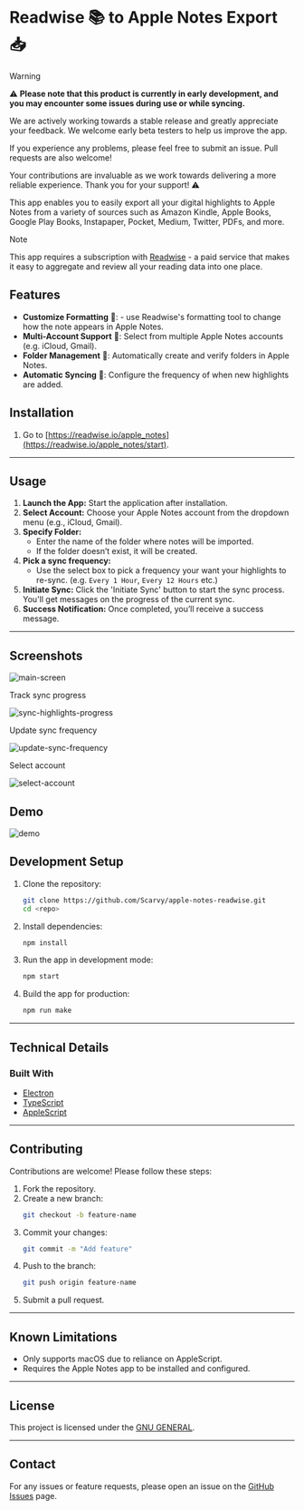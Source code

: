 # Readwise 📚 to Apple Notes Export 📥

> [!WARNING]
> ⚠️ **Please note that this product is currently in early development, and you may encounter some issues during use or while syncing.** 
> 
> We are actively working towards a stable release and greatly appreciate your feedback. We welcome early beta testers to help us improve the app. 
> 
> If you experience any problems, please feel free to submit an issue. Pull requests are also welcome! 
> 
> Your contributions are invaluable as we work towards delivering a more reliable experience. Thank you for your support! ⚠️

This app enables you to easily export all your digital highlights to Apple Notes from a variety of sources such as Amazon Kindle, Apple Books, Google Play Books, Instapaper, Pocket, Medium, Twitter, PDFs, and more.

> [!NOTE]
> This app requires a subscription with [Readwise](https://readwise.io/) - a paid service that makes it easy to aggregate and review all your reading data into one place.

## Features

- **Customize Formatting** 💅: - use Readwise's formatting tool to change how the note appears in Apple Notes.
- **Multi-Account Support** 👥: Select from multiple Apple Notes accounts (e.g. iCloud, Gmail).
- **Folder Management** 📁: Automatically create and verify folders in Apple Notes.
- **Automatic Syncing** 🔄: Configure the frequency of when new highlights are added.

## Installation

1. Go to [https://readwise.io/apple_notes](https://readwise.io/apple_notes/start).

---

## Usage

1. **Launch the App:** Start the application after installation.
2. **Select Account:** Choose your Apple Notes account from the dropdown menu (e.g., iCloud, Gmail).
3. **Specify Folder:**
   - Enter the name of the folder where notes will be imported.
   - If the folder doesn’t exist, it will be created.
4. **Pick a sync frequency:**
   - Use the select box to pick a frequency your want your highlights to re-sync. (e.g. `Every 1 Hour`, `Every 12 Hours` etc.)
5. **Initiate Sync:** Click the 'Initiate Sync' button to start the sync process. You'll get messages on the progress of the current sync.
6. **Success Notification:** Once completed, you’ll receive a success message.

---

## Screenshots

![main-screen](/screenshots/app-and-apple-notes.png)

Track sync progress

![sync-highlights-progress](/screenshots/sync-highlights-progress.png)

Update sync frequency

![update-sync-frequency](/screenshots/update-sync-frequency.png)

Select account

![select-account](</screenshots/select-account.png>)

## Demo

![demo](/screenshots/apple-notes-readwise-demo.gif)

## Development Setup

1. Clone the repository:
   ```bash
   git clone https://github.com/Scarvy/apple-notes-readwise.git
   cd <repo>
   ```

2. Install dependencies:
   ```bash
   npm install
   ```

3. Run the app in development mode:
   ```bash
   npm start
   ```

4. Build the app for production:
   ```bash
   npm run make
   ```

---

## Technical Details

### Built With

- [Electron](https://www.electronjs.org/)
- [TypeScript](https://www.typescriptlang.org/)
- [AppleScript](https://en.wikipedia.org/wiki/AppleScript)

---

## Contributing

Contributions are welcome! Please follow these steps:

1. Fork the repository.
2. Create a new branch:
   ```bash
   git checkout -b feature-name
   ```
3. Commit your changes:
   ```bash
   git commit -m "Add feature"
   ```
4. Push to the branch:
   ```bash
   git push origin feature-name
   ```
5. Submit a pull request.

---

## Known Limitations

- Only supports macOS due to reliance on AppleScript.
- Requires the Apple Notes app to be installed and configured.

---

## License

This project is licensed under the [GNU GENERAL](LICENSE).

---

## Contact

For any issues or feature requests, please open an issue on the [GitHub Issues](https://github.com/Scarvy/apple-notes-readwise/issues) page.
